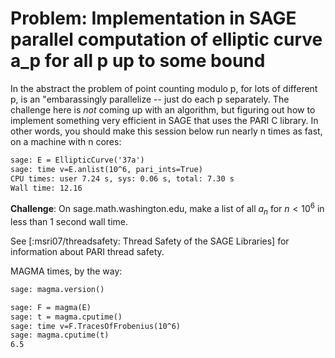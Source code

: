 

# Problem: Implementation in SAGE parallel computation of elliptic curve a_p for all p up to some bound

In the abstract the problem of point counting modulo p, for lots of different p, is an "embarassingly parallelize -- just do each p separately.  The challenge here is *not* coming up with an algorithm, but figuring out how to implement something very efficient in SAGE that uses the PARI C library.  In other words, you should make this session below run nearly n times as fast, on a machine with n cores: 
```txt
sage: E = EllipticCurve('37a')
sage: time v=E.anlist(10^6, pari_ints=True)
CPU times: user 7.24 s, sys: 0.06 s, total: 7.30 s
Wall time: 12.16
```
**Challenge**: On sage.math.washington.edu, make a list of all $a_n$ for $n < 10^6$ in less than 1 second wall time. 

See [:msri07/threadsafety: Thread Safety of the SAGE Libraries] for information about PARI thread safety.  

MAGMA times, by the way: 
```txt
sage: magma.version()

sage: F = magma(E)
sage: t = magma.cputime()
sage: time v=F.TracesOfFrobenius(10^6)
sage: magma.cputime(t)
6.5
```